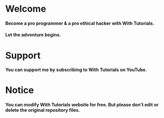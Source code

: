 # Welcome
#### Become a pro programmer & a pro ethical hacker with With Tutorials.
#### Let the adventure begins.

# Support
#### You can support me by subscribing to With Tutorials on YouTube.

# Notice
#### You can modify With Tutorials website for free. But please don't edit or delete the original repository files.
